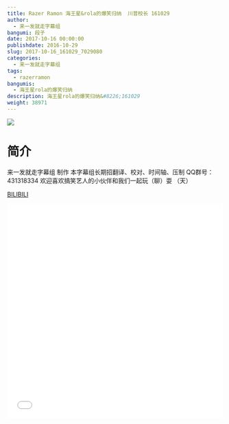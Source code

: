 ```yaml
---
title: Razer Ramon 海王星&rola的爆笑归纳  川普校长 161029
author: 
  - 来一发就走字幕组
bangumi: 段子
date: 2017-10-16 00:00:00
publishdate: 2016-10-29
slug: 2017-10-16_161029_7029080
categories: 
  - 来一发就走字幕组
tags: 
  - razerramon
bangumis: 
  - 海王星rola的爆笑归纳
description: 海王星rola的爆笑归纳&#8226;161029
weight: 38971
---
```


![](https://i.imgur.com/6N6bfQP.jpg)

# 简介  
来一发就走字幕组 制作 本字幕组长期招翻译、校对、时间轴、压制   QQ群号：431318334 欢迎喜欢搞笑艺人的小伙伴和我们一起玩（聊）耍 （天）

  [BILIBILI](https://www.bilibili.com/video/av7029080/)


<div class="vcontainer">  <iframe class='video' src="//www.bilibili.com/blackboard/player.html?aid=7029080" width="100%" height="500" frameborder="0" allowfullscreen="allowfullscreen"></iframe></div>
